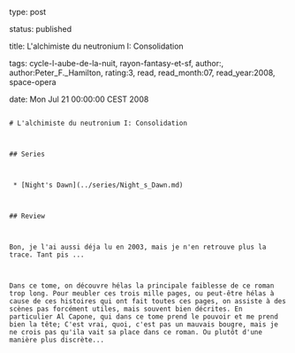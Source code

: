 type: post
status: published
title: L'alchimiste du neutronium I: Consolidation
tags:  cycle-l-aube-de-la-nuit,  rayon-fantasy-et-sf, author:, author:Peter_F._Hamilton, rating:3, read, read_month:07, read_year:2008, space-opera
date: Mon Jul 21 00:00:00 CEST 2008
~~~~~~
# L'alchimiste du neutronium I: Consolidation

## Series

 * [Night's Dawn](../series/Night_s_Dawn.md)

## Review

Bon, je l'ai aussi déja lu en 2003, mais je n'en retrouve plus la trace. Tant pis ...  
  
Dans ce tome, on découvre hélas la principale faiblesse de ce roman trop long. Pour meubler ces trois mille pages, ou peut-être hélas à cause de ces histoires qui ont fait toutes ces pages, on assiste à des scènes pas forcément utiles, mais souvent bien décrites. En particulier Al Capone, qui dans ce tome prend le pouvoir et me prend bien la tête; C'est vrai, quoi, c'est pas un mauvais bougre, mais je ne crois pas qu'ila vait sa place dans ce roman. Ou plutôt d'une manière plus discrète...